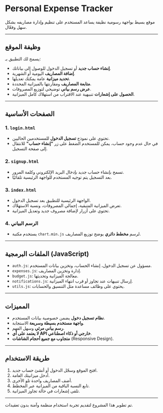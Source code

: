# Personal Expense Tracker

موقع بسيط بواجهة رسومية نظيفة يساعد المستخدم على تنظيم وإدارة مصاريفه بشكل سهل وفعّال.

---

## **وظيفة الموقع**

يسمح لك التطبيق بـ:

- **إنشاء حساب جديد** أو تسجيل الدخول للوصول إلى بياناتك.
- **إضافة المصاريف** اليومية أو الشهرية.
- **تحديد ميزانية** عامة يمكنك تعديلها.
- **متابعة المصاريف** ومقارنتها بالميزانية المحددة.
- **عرض رسم بياني** توضيحي لتوزيع المصروفات.
- **الحصول على إشعارات** تنبيهية عند الاقتراب من استهلاك كامل الميزانية.

---

## **الصفحات الأساسية**

### 1. `login.html`
- تحتوي على نموذج **تسجيل الدخول** للمستخدمين الحاليين.
- في حال عدم وجود حساب، يمكن للمستخدم الضغط على زر **"إنشاء حساب"** للانتقال إلى صفحة التسجيل.

### 2. `signup.html`
- تسمح بإنشاء حساب جديد بإدخال البريد الإلكتروني وكلمة المرور.
- بعد التسجيل يتم توجيه المستخدم للواجهة الرئيسية تلقائيًا.

### 3. `index.html`
- الواجهة الرئيسية للتطبيق بعد تسجيل الدخول.
- تعرض الميزانية المتبقية، إجمالي المصروفات، ونسبة الاستهلاك.
- تحتوي على أزرار لإضافة مصروف جديد وتعديل الميزانية.

### 4. **الرسم البياني**
- يستخدم مكتبة `chart.min.js` لرسم **مخطط دائري** يوضح توزيع المصاريف.

---

## **الملفات البرمجية (JavaScript)**

- `auth.js`: مسؤول عن تسجيل الدخول، إنشاء الحساب، وتخزين بيانات المستخدم.
- `expenses.js`: إدارة وتخزين المصاريف.
- `budget.js`: معالجة الميزانية وتحديثها.
- `notifications.js`: إرسال تنبيهات عند تجاوز أو قرب انتهاء الميزانية.
- `utils.js`: يحتوي على وظائف مساعدة مثل التنسيق والحسابات.

---

## **المميزات**

- **نظام تسجيل دخول** يضمن خصوصية بيانات المستخدم.
- **واجهة مستخدم بسيطة وسريعة** الاستجابة.
- **رسم بياني مرئي** وسهل الفهم.
- **لا يعتمد على أي API خارجي أو ذكاء اصطناعي**.
- **متجاوب مع جميع أحجام الشاشات** (Responsive Design).

---

## **طريقة الاستخدام**

1. افتح الموقع وسجّل الدخول أو أنشئ حساب جديد.
2. أدخل ميزانيتك العامة.
3. أضف المصاريف واحدة تلو الأخرى.
4. تابع النسبة الباقية من الميزانية عبر المخطط.
5. تلقى إشعارات في حالة تجاوز الميزانية.

---

تم تطوير هذا المشروع لتقديم تجربة استخدام منظمة وآمنة بدون تعقيدات.
